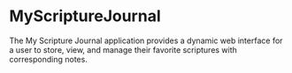 # MyScriptureJournal
The My Scripture Journal application provides a dynamic web interface for a user to store, view, and manage their favorite scriptures with corresponding notes.

